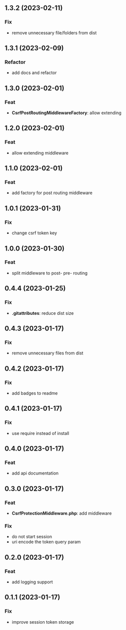 ## 1.3.2 (2023-02-11)

### Fix

- remove unnecessary file/folders from dist

## 1.3.1 (2023-02-09)

### Refactor

- add docs and refactor

## 1.3.0 (2023-02-01)

### Feat

- **CsrfPostRoutingMiddlewareFactory**: allow extending

## 1.2.0 (2023-02-01)

### Feat

- allow extending middleware

## 1.1.0 (2023-02-01)

### Feat

- add factory for post routing middleware

## 1.0.1 (2023-01-31)

### Fix

- change csrf token key

## 1.0.0 (2023-01-30)

### Feat

- split middleware to post- pre- routing

## 0.4.4 (2023-01-25)

### Fix

- **.gitattributes**: reduce dist size

## 0.4.3 (2023-01-17)

### Fix

- remove unnecessary files from dist

## 0.4.2 (2023-01-17)

### Fix

- add badges to readme

## 0.4.1 (2023-01-17)

### Fix

- use require instead of install

## 0.4.0 (2023-01-17)

### Feat

- add api documentation

## 0.3.0 (2023-01-17)

### Feat

- **CsrfProtectionMiddleware.php**: add middleware

### Fix

- do not start session
- uri encode the token query param

## 0.2.0 (2023-01-17)

### Feat

- add logging support

## 0.1.1 (2023-01-17)

### Fix

- improve session token storage
